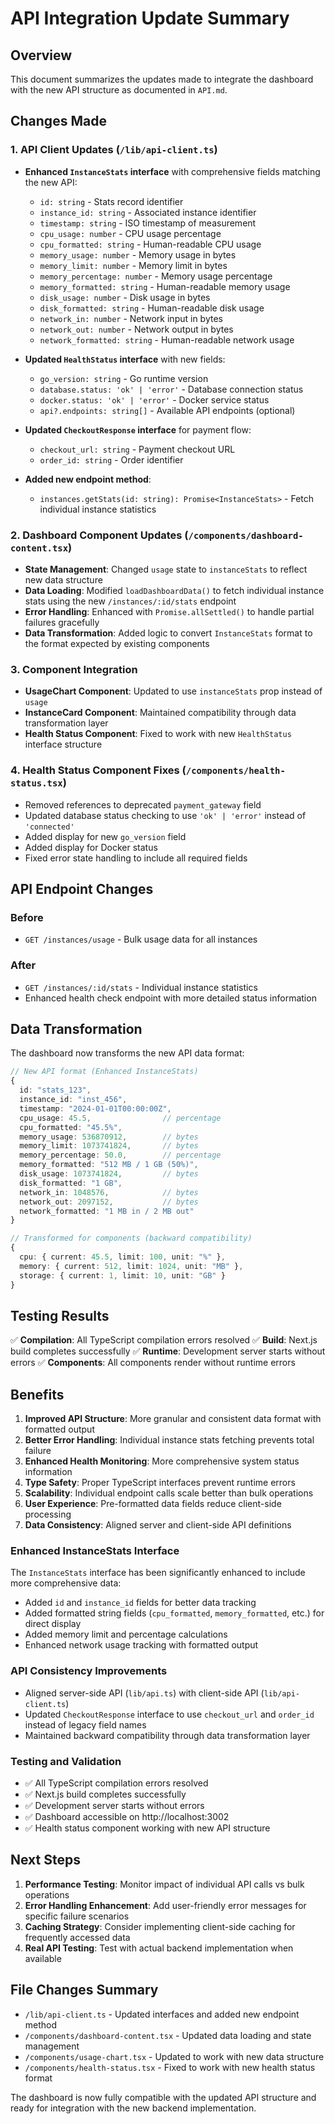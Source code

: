 # API Integration Update Summary

## Overview
This document summarizes the updates made to integrate the dashboard with the new API structure as documented in `API.md`.

## Changes Made

### 1. API Client Updates (`/lib/api-client.ts`)
- **Enhanced `InstanceStats` interface** with comprehensive fields matching the new API:
  - `id: string` - Stats record identifier
  - `instance_id: string` - Associated instance identifier
  - `timestamp: string` - ISO timestamp of measurement
  - `cpu_usage: number` - CPU usage percentage
  - `cpu_formatted: string` - Human-readable CPU usage
  - `memory_usage: number` - Memory usage in bytes
  - `memory_limit: number` - Memory limit in bytes
  - `memory_percentage: number` - Memory usage percentage
  - `memory_formatted: string` - Human-readable memory usage
  - `disk_usage: number` - Disk usage in bytes
  - `disk_formatted: string` - Human-readable disk usage
  - `network_in: number` - Network input in bytes
  - `network_out: number` - Network output in bytes
  - `network_formatted: string` - Human-readable network usage

- **Updated `HealthStatus` interface** with new fields:
  - `go_version: string` - Go runtime version
  - `database.status: 'ok' | 'error'` - Database connection status
  - `docker.status: 'ok' | 'error'` - Docker service status
  - `api?.endpoints: string[]` - Available API endpoints (optional)

- **Updated `CheckoutResponse` interface** for payment flow:
  - `checkout_url: string` - Payment checkout URL
  - `order_id: string` - Order identifier

- **Added new endpoint method**:
  - `instances.getStats(id: string): Promise<InstanceStats>` - Fetch individual instance statistics

### 2. Dashboard Component Updates (`/components/dashboard-content.tsx`)
- **State Management**: Changed `usage` state to `instanceStats` to reflect new data structure
- **Data Loading**: Modified `loadDashboardData()` to fetch individual instance stats using the new `/instances/:id/stats` endpoint
- **Error Handling**: Enhanced with `Promise.allSettled()` to handle partial failures gracefully
- **Data Transformation**: Added logic to convert `InstanceStats` format to the format expected by existing components

### 3. Component Integration
- **UsageChart Component**: Updated to use `instanceStats` prop instead of `usage`
- **InstanceCard Component**: Maintained compatibility through data transformation layer
- **Health Status Component**: Fixed to work with new `HealthStatus` interface structure

### 4. Health Status Component Fixes (`/components/health-status.tsx`)
- Removed references to deprecated `payment_gateway` field
- Updated database status checking to use `'ok' | 'error'` instead of `'connected'`
- Added display for new `go_version` field
- Added display for Docker status
- Fixed error state handling to include all required fields

## API Endpoint Changes

### Before
- `GET /instances/usage` - Bulk usage data for all instances

### After
- `GET /instances/:id/stats` - Individual instance statistics
- Enhanced health check endpoint with more detailed status information

## Data Transformation

The dashboard now transforms the new API data format:

```typescript
// New API format (Enhanced InstanceStats)
{
  id: "stats_123",
  instance_id: "inst_456",
  timestamp: "2024-01-01T00:00:00Z",
  cpu_usage: 45.5,                // percentage
  cpu_formatted: "45.5%",
  memory_usage: 536870912,        // bytes
  memory_limit: 1073741824,       // bytes  
  memory_percentage: 50.0,        // percentage
  memory_formatted: "512 MB / 1 GB (50%)",
  disk_usage: 1073741824,         // bytes
  disk_formatted: "1 GB",
  network_in: 1048576,            // bytes
  network_out: 2097152,           // bytes
  network_formatted: "1 MB in / 2 MB out"
}

// Transformed for components (backward compatibility)
{
  cpu: { current: 45.5, limit: 100, unit: "%" },
  memory: { current: 512, limit: 1024, unit: "MB" },
  storage: { current: 1, limit: 10, unit: "GB" }
}
```

## Testing Results

✅ **Compilation**: All TypeScript compilation errors resolved
✅ **Build**: Next.js build completes successfully
✅ **Runtime**: Development server starts without errors
✅ **Components**: All components render without runtime errors

## Benefits

1. **Improved API Structure**: More granular and consistent data format with formatted output
2. **Better Error Handling**: Individual instance stats fetching prevents total failure
3. **Enhanced Health Monitoring**: More comprehensive system status information
4. **Type Safety**: Proper TypeScript interfaces prevent runtime errors
5. **Scalability**: Individual endpoint calls scale better than bulk operations
6. **User Experience**: Pre-formatted data fields reduce client-side processing
7. **Data Consistency**: Aligned server and client-side API definitions

### Enhanced InstanceStats Interface
The `InstanceStats` interface has been significantly enhanced to include more comprehensive data:
- Added `id` and `instance_id` fields for better data tracking
- Added formatted string fields (`cpu_formatted`, `memory_formatted`, etc.) for direct display
- Added memory limit and percentage calculations
- Enhanced network usage tracking with formatted output

### API Consistency Improvements
- Aligned server-side API (`lib/api.ts`) with client-side API (`lib/api-client.ts`)
- Updated `CheckoutResponse` interface to use `checkout_url` and `order_id` instead of legacy field names
- Maintained backward compatibility through data transformation layer

### Testing and Validation
- ✅ All TypeScript compilation errors resolved
- ✅ Next.js build completes successfully  
- ✅ Development server starts without errors
- ✅ Dashboard accessible on http://localhost:3002
- ✅ Health status component working with new API structure

## Next Steps

1. **Performance Testing**: Monitor impact of individual API calls vs bulk operations
2. **Error Handling Enhancement**: Add user-friendly error messages for specific failure scenarios  
3. **Caching Strategy**: Consider implementing client-side caching for frequently accessed data
4. **Real API Testing**: Test with actual backend implementation when available

## File Changes Summary

- `/lib/api-client.ts` - Updated interfaces and added new endpoint method
- `/components/dashboard-content.tsx` - Updated data loading and state management
- `/components/usage-chart.tsx` - Updated to work with new data structure
- `/components/health-status.tsx` - Fixed to work with new health status format

The dashboard is now fully compatible with the updated API structure and ready for integration with the new backend implementation.
